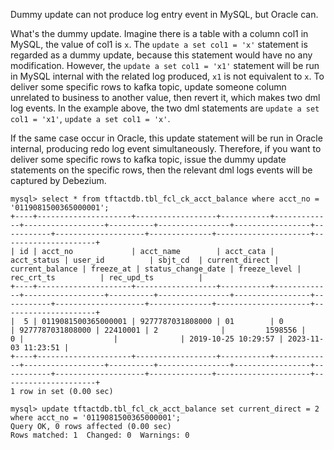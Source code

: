 Dummy update can not produce log entry event in MySQL, but Oracle can.


What's the dummy update. Imagine there is a table with a column col1 in MySQL, the value of col1 is `x`.
The `update a set col1 = 'x'` statement is regarded as a dummy update, because this statement would have no any modification. However, the `update a set col1 = 'x1'` statement will be run in MySQL internal with the related log produced, `x1` is not equivalent to `x`. To deliver some specific rows to kafka topic, update someone column unrelated to business to another value, then revert it, which makes two dml log events. In the example above, the two dml statements are `update a set col1 = 'x1'`, `update a set col1 = 'x'`.

If the same case occur in Oracle, this update statement will be run in Oracle internal, producing redo log event simultaneously. Therefore, if you want to deliver some specific rows to kafka topic, issue the dummy update statements on the specific rows, then the relevant dml logs events will be captured by Debezium.

```text
mysql> select * from tftactdb.tbl_fcl_ck_acct_balance where acct_no = '0119081500365000001';
+----+---------------------+------------------+-----------+-------------+------------------+----------+----------------+-----------------+-----------+--------------------+--------------+---------------------+---------------------+
| id | acct_no             | acct_name        | acct_cata | acct_status | user_id          | sbjt_cd  | current_direct | current_balance | freeze_at | status_change_date | freeze_level | rec_crt_ts          | rec_upd_ts          |
+----+---------------------+------------------+-----------+-------------+------------------+----------+----------------+-----------------+-----------+--------------------+--------------+---------------------+---------------------+
|  5 | 0119081500365000001 | 9277787031808000 | 01        | 0           | 9277787031808000 | 22410001 | 2              |         1598556 |         0 |                    |              | 2019-10-25 10:29:57 | 2023-11-03 11:23:51 |
+----+---------------------+------------------+-----------+-------------+------------------+----------+----------------+-----------------+-----------+--------------------+--------------+---------------------+---------------------+
1 row in set (0.00 sec)

mysql> update tftactdb.tbl_fcl_ck_acct_balance set current_direct = 2 where acct_no = '0119081500365000001';
Query OK, 0 rows affected (0.00 sec)
Rows matched: 1  Changed: 0  Warnings: 0
```